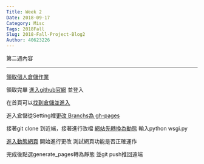 ```yaml
---
Title: Week 2
Date: 2018-09-17
Category: Misc
Tags: 2018Fall
Slug: 2018-Fall-Project-Blog2
Author: 40623226
---
```


第二週內容

<!-- PELICAN_END_SUMMARY -->

---
[領取個人倉儲作業](https://classroom.github.com/a/fGqXU9kO)
 
領取完畢
[進入github官網](https://github.com) 
並登入

在首頁可以[找到倉儲並進入](https://mdecadp2018.github.io/site-40623226/images/40623226-9.png)

進入倉儲從Setting裡[更改 Branchs為 gh-pages](https://mdecadp2018.github.io/site-40623226/images/40623226-10.png)

接著git clone 到近端，接著進行改檔
[網站先轉換為動態](https://mdecadp2018.github.io/site-40623226/images/40623226-7.png)
輸入python wsgi.py

[進入動態網頁](https://mdecadp2018.github.io/site-40623226/images/40623226-11.png)
開始進行更改
測試網頁功能是否正確運作

完成後點選generate_pages轉為靜態
並git push推回遠端
